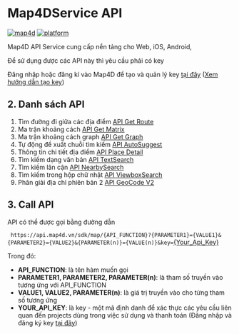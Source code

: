 # Map4DService API
[![map4d](https://img.shields.io/badge/map4d-service-orange)](https://map4d.vn/)
[![platform](https://img.shields.io/badge/platform-api-blueviolet.svg)](https://map4d.vn/)

Map4D API Service cung cấp nền tảng cho Web, iOS, Android,

Để sử dụng được các API này thì yêu cầu phải có key 

Đăng nhập hoặc đăng kí vào Map4D để tạo và quản lý key [tại đây](https://map.map4d.vn/) ([Xem hướng dẫn tạo key](addkey.md))


## 2. Danh sách API
1. Tìm đường đi giữa các địa điểm [API Get Route](api_route.md)
2. Ma trận khoảng cách [API Get Matrix](api_matrix.md)
3. Ma trận khoảng cách graph [API Get Graph](api_graph.md)
4. Tự động đề xuất chuỗi tìm kiếm [API AutoSuggest](api_autosuggest.md)
5. Thông tin chi tiết địa điểm [API Place Detail](api_place_detail.md)
6. Tìm kiếm dạng văn bản [API TextSearch](api_text_search.md)
7. Tìm kiếm lân cận [API NearbySearch](api_nearby_search.md)
8. Tìm kiếm trong hộp chữ nhật [API ViewboxSearch](api_viewbox_search.md)
9. Phân giải địa chỉ phiên bản 2 [API GeoCode V2](api_geocode_v2.md)


## 3. Call API
API có thể được gọi bằng đường dẫn

`
https://api.map4d.vn/sdk/map/{API_FUNCTION}?{PARAMETER1}={VALUE1}&{PARAMETER2}={VALUE2}&{PARAMETER(n)}={VALUE(n)}&key=`[{Your_Api_Key}](https://map.map4d.vn/user/my-access-key/add) 

Trong đó:
- **API_FUNCTION**: là tên hàm muốn gọi
- **PARAMETER1, PARAMETER2, PARAMETER(n)**: là tham số truyền vào tương ứng với API_FUNCTION
- **VALUE1, VALUE2, PARAMETER(n)**: là giá trị truyền vào cho từng tham số tương ứng
- **YOUR_API_KEY**: là key - một mã định danh để xác thực các yêu cầu liên quan đến projects dùng trong việc sử dụng và thanh toán (Đăng nhập và đăng ký key [tại đây](https://map.map4d.vn/user/my-access-key/add))